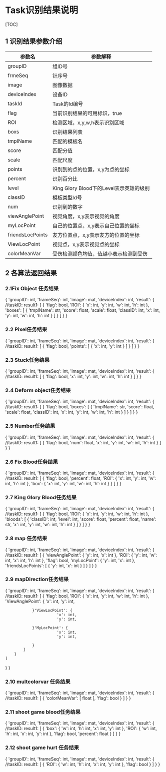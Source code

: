 # Task识别结果说明

[TOC]

## 1 识别结果参数介绍

| 参数名           | 参数解释                                |
| ---------------- | --------------------------------------- |
| groupID          | 组ID号                                  |
| frmeSeq          | 针序号                                  |
| image            | 图像数据                                |
| deviceIndex      | 设备ID                                  |
| taskId           | Task的Id编号                            |
| flag             | 当前识别结果的可用标识，true            |
| ROI              | 检测区域，x,y,w,h表示识别区域           |
| boxs             | 识别结果列表                            |
| tmplName         | 匹配的模板名                            |
| score            | 匹配分值                                |
| scale            | 匹配尺度                                |
| points           | 识别到的点的位置，x,y为点的坐标         |
| percent          | 识别百分比                              |
| level            | King Glory Blood下的Level表示英雄的级别 |
| classID          | 模板类型Id号                            |
| num              | 识别到的数字                            |
| viewAnglePoint   | 视觉角度，x,y表示视觉的角度             |
| myLocPoint       | 自己的位置点，x,y表示自己位置的坐标     |
| friendsLocPoints | 友方位置点，x,y表示友方的位置的坐标     |
| ViewLocPoint     | 视觉点，x,y表示视觉点的坐标             |
| colorMeanVar     | 受伤检测颜色均值，值越小表示检测到受伤  |



## 2 各算法返回结果

### 2.1Fix Object 任务结果

{
    'groupID': int,
    'frameSeq': int,
    'image': mat,
    'deviceIndex': int,
    'result': {
        //taskID: result1: [
            {
                'flag': bool,
                'ROI': {
                    'x': int,
                    'y': int,
                    'w': int,
                    'h': int
                },
                'boxes': [
                    {
                        'tmplName': str,
                        'score': float,
                        'scale': float,
                        'classID': int,
                        'x': int,
                        'y': int,
                        'w': int,
                        'h': int
                    }
                ]
            }
        ]
    }
}



### 2.2 Pixel任务结果

{
    'groupID': int,
    'frameSeq': int,
    'image': mat,
    'deviceIndex': int,
    'result': {
        //taskID: result1: [
            {
                'flag': bool,
                'points': [
                    {
                        'x': int,
                        'y': int
                    }
                ]
            }
        ]
    }
}

### 2.3  Stuck任务结果

{
    'groupID': int,
    'frameSeq': int,
    'image': mat,
    'deviceIndex': int,
    'result': {
        //taskID: result1: [
            {
                'flag': bool,
                'x': int,
                'y': int,
                'w': int,
                'h': int
            }
        ]
    }
}

### 2.4 Deform object任务结果

{
    'groupID': int,
    'frameSeq': int,
    'image': mat,
    'deviceIndex': int,
    'result': {
        //taskID: result1: [
            {
                'flag': bool,
                'boxes': [
                    {
                        'tmplName': str,
                        'score': float,
                        'scale': float,
                        'classID': int,
                        'x': int,
                        'y': int,
                        'w': int,
                        'h': int
                    }
                ]
            }
        ]
    }
}

### 2.5 Number任务结果

{
    'groupID': int,
    'frameSeq': int,
    'image': mat,
    'deviceIndex': int,
    'result': {
        //taskID: result1: [
            {
                'flag': bool,
                'num': float,
                'x': int,
                'y': int,
                'w': int,
                'h': int
            }
        ]
    }
}

### 2.6 Fix Blood任务结果

{
    'groupID': int,
    'frameSeq': int,
    'image': mat,
    'deviceIndex': int,
    'result': {
        //taskID: result1: [
            {
                'flag': bool,
                'percent': float,
                'ROI': {
                    'x': int,
                    'y': int,
                    'w': int,
                    'h': int
                },
                'box': {
                    'x': int,
                    'y': int,
                    'w': int,
                    'h': int
                }
            }
        ]
    }
}

### 2.7 King Glory Blood任务结果

{
    'groupID': int,
    'frameSeq': int,
    'image': mat,
    'deviceIndex': int,
    'result': {
        //taskID: result1: [
            {
                'flag': bool,
                'ROI': {
                    'x': int,
                    'y': int,
                    'w': int,
                    'h': int
                },
                'bloods': [
                    {
                        'classID': int,
                        'level': int,
                        'score': float,
                        'percent': float,
                        'name': str,
                        'x': int,
                        'y': int,
                        'w': int,
                        'h': int
                    }
                ]
            }
        ]
    }
}

### 2.8 map 任务结果

{
    'groupID': int,
    'frameSeq': int,
    'image': mat,
    'deviceIndex': int,
    'result': {
        //taskID: result1: [
            {
                'viewAnglePoint': {
                    'y': int,
                    'x': int
                },
                'ROI': {
                    'y': int,
                    'w': int,
                    'x': int,
                    'h': int
                },
                'flag': bool,
                'myLocPoint': {
                    'y': int,
                    'x': int
                },
                'friendsLocPoints': [
                    {
                        'y': int,
                        'x': int
                    }
                ]
            }
        ]
    }
}

### 2.9 mapDirection任务结果

{
    'groupID': int,
    'frameSeq': int,
    'image': mat,
    'deviceIndex': int,
    'result': {
        //taskID: result1: [
            {
                'flag': bool,
                'ROI': {
                    'x': int,
                    'y': int,
                    'w': int,
                    'h': int
                },
                'ViewAnglePoint': {
                    'x': int,
                    'y': int,
                         
                }'ViewLocPoint': {
                           'x': int,
                           'y': int,
                                 
                }'MyLocPoint': {
                           'x': int,
                           'y': int,
                                 
                }   
            ] 
        }
    ]
}
}

###  2.10 multcolorvar 任务结果

{
    'groupID': int,
    'frameSeq': int,
    'image': mat,
    'deviceIndex': int,
    'result': {
        //taskID: result1: [
            {
                'colorMeanVar': [
                 float
                ],
                'flag': bool
            }
        ]
    }
}

### 2.11 shoot game blood任务结果

{
    'groupID': int,
    'frameSeq': int,
    'image': mat,
    'deviceIndex': int,
    'result': {
        //taskID: result1: [
            {
                'box': {
                    'w': int,
                    'h': int,
                    'x': int,
                    'y': int
                },
                'ROI': {
                    'w': int,
                    'h': int,
                    'x': int,
                    'y': int
                },
                'flag': bool,
                'percent': float
            }
        ]
    }
}

### 2.12 shoot game hurt 任务结果

{
    'groupID': int,
    'frameSeq': int,
    'image': mat,
    'deviceIndex': int,
    'result': {
        //taskID: result1: [
            {
                'ROI': {
                    'w': int,
                    'h': int,
                    'x': int,
                    'y': int
                },
                'flag': bool
            }
        ]
    }
}